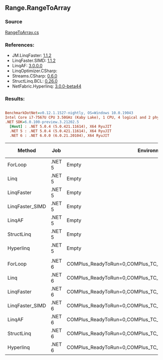 ﻿## Range.RangeToArray

### Source
[RangeToArray.cs](../LinqBenchmarks/Range/RangeToArray.cs)

### References:
- JM.LinqFaster: [1.1.2](https://www.nuget.org/packages/JM.LinqFaster/1.1.2)
- LinqFaster.SIMD: [1.1.2](https://www.nuget.org/packages/LinqFaster.SIMD/1.0.3)
- LinqAF: [3.0.0.0](https://www.nuget.org/packages/LinqAF/3.0.0.0)
- LinqOptimizer.CSharp: [](https://www.nuget.org/packages/LinqOptimizer.CSharp/)
- Streams.CSharp: [0.6.0](https://www.nuget.org/packages/Streams.CSharp/0.6.0)
- StructLinq.BCL: [0.26.0](https://www.nuget.org/packages/StructLinq/0.26.0)
- NetFabric.Hyperlinq: [3.0.0-beta44](https://www.nuget.org/packages/NetFabric.Hyperlinq/3.0.0-beta44)

### Results:
``` ini

BenchmarkDotNet=v0.12.1.1527-nightly, OS=Windows 10.0.19043
Intel Core i7-7567U CPU 3.50GHz (Kaby Lake), 1 CPU, 4 logical and 2 physical cores
.NET SDK=6.0.100-preview.3.21202.5
  [Host] : .NET 5.0.4 (5.0.421.11614), X64 RyuJIT
  .NET 5 : .NET 5.0.4 (5.0.421.11614), X64 RyuJIT
  .NET 6 : .NET 6.0.0 (6.0.21.20104), X64 RyuJIT


```
|          Method |    Job |                                                   EnvironmentVariables |  Runtime | Start | Count |      Mean |    Error |   StdDev | Ratio | RatioSD |  Gen 0 | Gen 1 | Gen 2 | Allocated |
|---------------- |------- |----------------------------------------------------------------------- |--------- |------ |------ |----------:|---------:|---------:|------:|--------:|-------:|------:|------:|----------:|
|         ForLoop | .NET 5 |                                                                  Empty | .NET 5.0 |     0 |   100 | 129.08 ns | 0.480 ns | 0.425 ns |  1.00 |    0.00 | 0.2027 |     - |     - |     424 B |
|            Linq | .NET 5 |                                                                  Empty | .NET 5.0 |     0 |   100 |  84.94 ns | 0.248 ns | 0.220 ns |  0.66 |    0.00 | 0.2218 |     - |     - |     464 B |
|      LinqFaster | .NET 5 |                                                                  Empty | .NET 5.0 |     0 |   100 |  77.88 ns | 1.552 ns | 1.211 ns |  0.60 |    0.01 | 0.2027 |     - |     - |     424 B |
| LinqFaster_SIMD | .NET 5 |                                                                  Empty | .NET 5.0 |     0 |   100 |  36.62 ns | 0.448 ns | 0.419 ns |  0.28 |    0.00 | 0.2027 |     - |     - |     424 B |
|          LinqAF | .NET 5 |                                                                  Empty | .NET 5.0 |     0 |   100 | 262.37 ns | 0.537 ns | 0.448 ns |  2.03 |    0.01 | 0.2027 |     - |     - |     424 B |
|      StructLinq | .NET 5 |                                                                  Empty | .NET 5.0 |     0 |   100 |  81.53 ns | 0.417 ns | 0.369 ns |  0.63 |    0.00 | 0.2027 |     - |     - |     424 B |
|       Hyperlinq | .NET 5 |                                                                  Empty | .NET 5.0 |     0 |   100 |  42.66 ns | 0.353 ns | 0.330 ns |  0.33 |    0.00 | 0.2027 |     - |     - |     424 B |
|                 |        |                                                                        |          |       |       |           |          |          |       |         |        |       |       |           |
|         ForLoop | .NET 6 | COMPlus_ReadyToRun=0,COMPlus_TC_QuickJitForLoops=1,COMPlus_TieredPGO=1 | .NET 6.0 |     0 |   100 |  79.41 ns | 0.566 ns | 0.529 ns |  1.00 |    0.00 | 0.2027 |     - |     - |     424 B |
|            Linq | .NET 6 | COMPlus_ReadyToRun=0,COMPlus_TC_QuickJitForLoops=1,COMPlus_TieredPGO=1 | .NET 6.0 |     0 |   100 |  80.90 ns | 1.089 ns | 0.910 ns |  1.02 |    0.01 | 0.2218 |     - |     - |     464 B |
|      LinqFaster | .NET 6 | COMPlus_ReadyToRun=0,COMPlus_TC_QuickJitForLoops=1,COMPlus_TieredPGO=1 | .NET 6.0 |     0 |   100 |  69.34 ns | 1.420 ns | 1.259 ns |  0.87 |    0.02 | 0.2027 |     - |     - |     424 B |
| LinqFaster_SIMD | .NET 6 | COMPlus_ReadyToRun=0,COMPlus_TC_QuickJitForLoops=1,COMPlus_TieredPGO=1 | .NET 6.0 |     0 |   100 |  37.99 ns | 0.480 ns | 0.449 ns |  0.48 |    0.01 | 0.2027 |     - |     - |     424 B |
|          LinqAF | .NET 6 | COMPlus_ReadyToRun=0,COMPlus_TC_QuickJitForLoops=1,COMPlus_TieredPGO=1 | .NET 6.0 |     0 |   100 | 202.34 ns | 0.481 ns | 0.402 ns |  2.55 |    0.02 | 0.2027 |     - |     - |     424 B |
|      StructLinq | .NET 6 | COMPlus_ReadyToRun=0,COMPlus_TC_QuickJitForLoops=1,COMPlus_TieredPGO=1 | .NET 6.0 |     0 |   100 |  79.47 ns | 0.846 ns | 0.792 ns |  1.00 |    0.01 | 0.2027 |     - |     - |     424 B |
|       Hyperlinq | .NET 6 | COMPlus_ReadyToRun=0,COMPlus_TC_QuickJitForLoops=1,COMPlus_TieredPGO=1 | .NET 6.0 |     0 |   100 |  44.05 ns | 0.649 ns | 0.608 ns |  0.55 |    0.01 | 0.2027 |     - |     - |     424 B |
